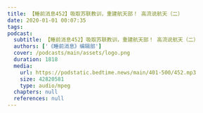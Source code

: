 ```yaml
---
title: 【睡前消息452】吸取苏联教训，重建航天部！ 高流说航天（二）
date: 2020-01-01 00:07:35
tags:
podcast:
  subtitle: 【睡前消息452】吸取苏联教训，重建航天部！ 高流说航天（二）
  authors: ['《睡前消息》编辑部']
  cover: /podcasts/main/assets/logo.png
  duration: 1818
  media:
    url: https://podstatic.bedtime.news/main/401-500/452.mp3
    size: 42820581
    type: audio/mpeg
  chapters: null
  references: null
---
```

